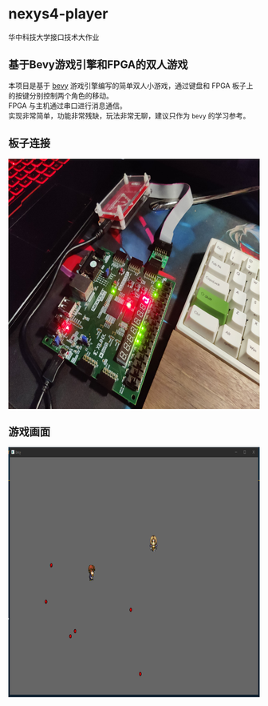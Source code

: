 # nexys4-player
华中科技大学接口技术大作业

## 基于Bevy游戏引擎和FPGA的双人游戏
本项目是基于 [bevy](https://github.com/bevyengine/bevy) 游戏引擎编写的简单双人小游戏，通过键盘和 FPGA 板子上的按键分别控制两个角色的移动。  
FPGA 与主机通过串口进行消息通信。  
实现非常简单，功能非常残缺，玩法非常无聊，建议只作为 `bevy` 的学习参考。  

## 板子连接
<img src="report/board.jpg" width = "600" height = "500" alt="硬件" align=center />  


## 游戏画面
<img src="report/game.png" width = "800" height = "500" alt="软件" align=center />

